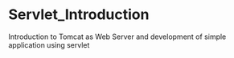 # Servlet_Introduction
Introduction to Tomcat as Web Server and development of simple application using servlet
